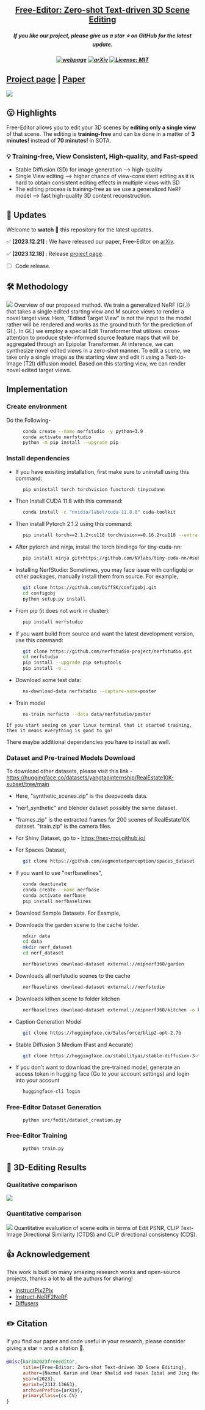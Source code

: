 <h2 align="center"> <a href="https://github.com/nazmul-karim170/FreeEditor-Text-to-3D-Scene-Editing">Free-Editor: Zero-shot Text-driven 3D Scene Editing</a></h2>
<h5 align="center"> If you like our project, please give us a star ⭐ on GitHub for the latest update.  </h2>

<h5 align="center">

[![webpage](https://img.shields.io/badge/Webpage-blue)](https://free-editor.github.io/)
[![arXiv](https://img.shields.io/badge/Arxiv-2312.09313-b31b1b.svg?logo=arXiv)](https://arxiv.org/abs/2312.13663)
[![License: MIT](https://img.shields.io/badge/License-MIT-yellow.svg)](https://github.com/nazmul-karim170/FreeEditor-Text-to-3D-Scene-Editing/blob/main/LICENSE) 


</h5>

## [Project page](https://free-editor.github.io/) | [Paper](https://arxiv.org/abs/2312.13663) 


<img src="assets/Top_teaser.png"/>

## 😮 Highlights

Free-Editor allows you to edit your 3D scenes by **editing only a single view** of that scene. The editing is **training-free** and can be done in a matter of **3 minutes!** instead of **70 minutes!** in SOTA. 



### 💡 Training-free, View Consistent, High-quality, and Fast-speed
- Stable Diffusion (SD) for image generation   -->   high-quality
- Single View editing  --> higher chance of view-consistent editing as it is hard to obtain consistent editing effects in multiple views with SD
- The editing process is training-free as we use a generalized NeRF model -->   fast high-quality 3D content reconstruction.



## 🚩 **Updates**

Welcome to **watch** 👀 this repository for the latest updates.

✅ **[2023.12.21]** : We have released our paper, Free-Editor on [arXiv](https://arxiv.org/abs/2312.13663).

✅ **[2023.12.18]** : Release [project page](https://free-editor.github.io/).
- [ ] Code release.

## 🛠️ Methodology

<img src="assets/Main_teaser.png"/>
Overview of our proposed method. We train a generalized NeRF (G(.)) that takes a single edited starting view and M source views to render a novel target view. Here, ”Edited Target View” is not the input to the model rather will be rendered and works as the ground truth for the prediction of G(.). In G(.) we employ a special Edit Transformer that utilizes: cross-attention to produce style-informed source feature maps that will be aggregated through an Epipolar Transformer. At inference, we can synthesize novel edited views in a zero-shot manner. To edit a scene, we take only a single image as the starting view and edit it using a Text-to-Image (T2I) diffusion model. Based on this starting view, we can render novel edited target views.


## Implementation

### Create environment  

Do the Following-

```bash
      conda create --name nerfstudio -y python=3.9
      conda activate nerfstudio
      python -m pip install --upgrade pip
```

### Install dependencies

* If you have exisiting installation, first make sure to uninstall using this command:

```bash
      pip uninstall torch torchvision functorch tinycudann
```

* Then Install CUDA 11.8 with this command:

```bash
      conda install -c "nvidia/label/cuda-11.8.0" cuda-toolkit
```

* Then install Pytorch 2.1.2 using this command:

```bash
      pip install torch==2.1.2+cu118 torchvision==0.16.2+cu118 --extra-index-url https://download.pytorch.org/whl/cu118
```

* After pytorch and ninja, install the torch bindings for tiny-cuda-nn:

```bash
      pip install ninja git+https://github.com/NVlabs/tiny-cuda-nn/#subdirectory=bindings/torch
```

* Installing NerfStudio: Sometimes, you may face issue with configobj or other packages, manually install them from source. For example,

```bash
      git clone https://github.com/DiffSK/configobj.git
      cd configobj
      python setup.py install
```

* From pip (it does not work in cluster):

```bash
      pip install nerfstudio
```

* If you want build from source and want the latest development version, use this command:

```bash
      git clone https://github.com/nerfstudio-project/nerfstudio.git
      cd nerfstudio
      pip install --upgrade pip setuptools
      pip install -e .
```

* Download some test data: 

```bash
      ns-download-data nerfstudio --capture-name=poster           
```

* Train model

```bash
      ns-train nerfacto --data data/nerfstudio/poster
```

    If you start seeing on your linux terminal that it started training, then it means everything is good to go!

There maybe additional dependencies you have to install as well.

### Dataset and Pre-trained Models Download 
 
To download other datasets, please visit this link - https://huggingface.co/datasets/yangtaointernship/RealEstate10K-subset/tree/main

* Here, "synthetic_scenes.zip" is the deepvoxels data.

* "nerf_synthetic" and blender dataset possibly the same dataset.

* "frames.zip" is the extracted frames for 200 scenes of RealEstate10K dataset. "train.zip" is the camera files. 

* For Shiny Dataset, go to - https://nex-mpi.github.io/

* For Spaces Dataset, 

```bash
      git clone https://github.com/augmentedperception/spaces_dataset
```

* If you want to use "nerfbaselines", 

```bash
      conda deactivate 
      conda create --name nerfbase 
      conda activate nerfbase
      pip install nerfbaselines
```

* Download Sample Datasets. For Example,

* Downloads the garden scene to the cache folder.

```bash
      mdkir data
      cd data
      mkdir nerf_dataset
      cd nerf_dataset

      nerfbaselines download-dataset external://mipnerf360/garden
```

* Downloads all nerfstudio scenes to the cache

```bash
      nerfbaselines download-dataset external://nerfstudio
```

* Downloads kithen scene to folder kitchen

```bash
      nerfbaselines download-dataset external://mipnerf360/kitchen -o kitchen
```

* Caption Generation Model 

```bash
      git clone https://huggingface.co/Salesforce/blip2-opt-2.7b
```     

* Stable Diffusion 3 Medium (Fast and Accurate)

```bash
      git clone https://huggingface.co/stabilityai/stable-diffusion-3-medium
```        

* If you don't want to download the pre-trained model, generate an access token in hugging face (Go to your account settings) and login into your account 

```bash
      huggingface-cli login
``` 
### Free-Editor Dataset Generation

```bash
      python src/fedit/dataset_creation.py 
```

### Free-Editor Training

```bash
      python train.py 
```

## 🚀 3D-Editing Results

### Qualitative comparison

<img src="assets/Comparison.png"/>

### Quantitative comparison

<img src="assets/quant.png"/>
Quantitative evaluation of scene edits in terms of Edit PSNR, CLIP Text-Image Directional Similarity (CTDS) and CLIP directional consistency (CDS).

## 👍 **Acknowledgement**
This work is built on many amazing research works and open-source projects, thanks a lot to all the authors for sharing!
* [InstructPix2Pix](https://github.com/timothybrooks/instruct-pix2pix)
* [Instruct-NeRF2NeRF](https://github.com/ayaanzhaque/instruct-nerf2nerf)
* [Diffusers](https://github.com/huggingface/diffusers)

## ✏️ Citation
If you find our paper and code useful in your research, please consider giving a star :star: and a citation :pencil:.

```BibTeX
@misc{karim2023freeeditor,
      title={Free-Editor: Zero-shot Text-driven 3D Scene Editing}, 
      author={Nazmul Karim and Umar Khalid and Hasan Iqbal and Jing Hua and Chen Chen},
      year={2023},
      eprint={2312.13663},
      archivePrefix={arXiv},
      primaryClass={cs.CV}
}
```
<!---->
